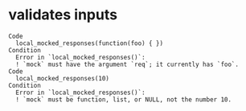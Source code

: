 # validates inputs

    Code
      local_mocked_responses(function(foo) { })
    Condition
      Error in `local_mocked_responses()`:
      ! `mock` must have the argument `req`; it currently has `foo`.
    Code
      local_mocked_responses(10)
    Condition
      Error in `local_mocked_responses()`:
      ! `mock` must be function, list, or NULL, not the number 10.

